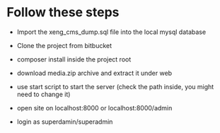 Follow these steps
==================

- Import the xeng_cms_dump.sql file into the local mysql database

- Clone the project from bitbucket

- composer install inside the project root

- download media.zip archive and extract it under web

- use start script to start the server (check the path inside, you might need to change it)

- open site on localhost:8000 or localhost:8000/admin

- login as superdamin/superadmin
